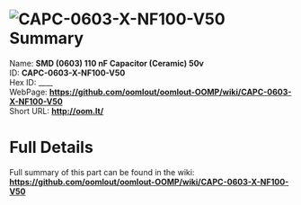 
![CAPC-0603-X-NF100-V50](https://github.com/oomlout/oomlout-OOMP/blob/master/parts/CAPC-0603-X-NF100-V50/CAPC-0603-X-NF100-V50_420.jpg)   
Summary
=================
  
Name: __SMD (0603) 110 nF Capacitor (Ceramic) 50v__    
ID: __CAPC-0603-X-NF100-V50__   
Hex ID: ____   
WebPage: __https://github.com/oomlout/oomlout-OOMP/wiki/CAPC-0603-X-NF100-V50__   
Short URL: __http://oom.lt/__   

Full Details
==========================
Full summary of this part can be found in the wiki:   
__https://github.com/oomlout/oomlout-OOMP/wiki/CAPC-0603-X-NF100-V50__    

